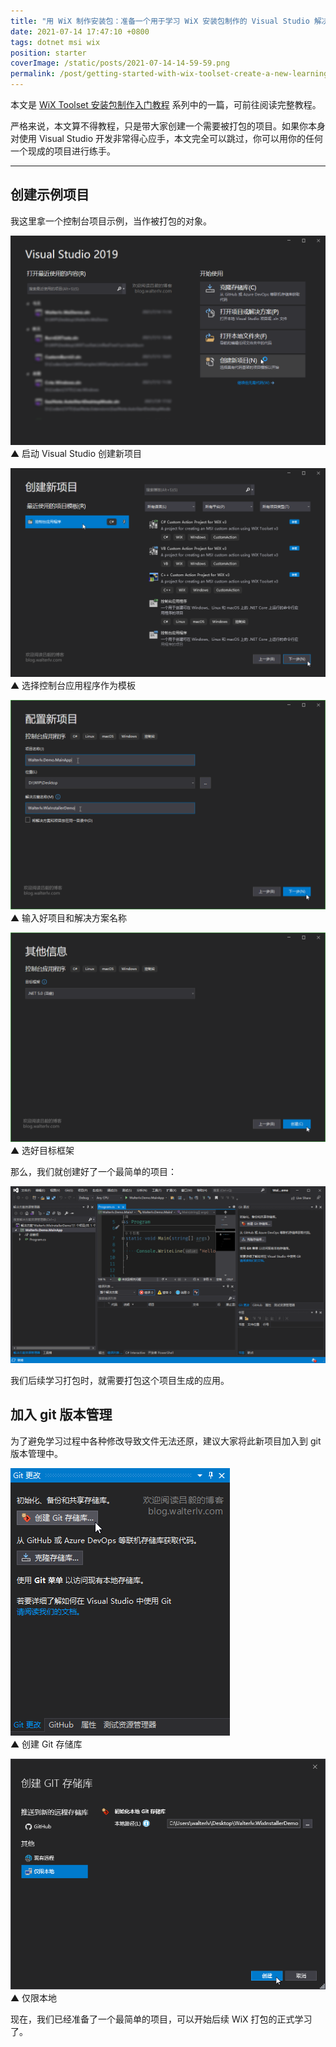 ```yaml
---
title: "用 WiX 制作安装包：准备一个用于学习 WiX 安装包制作的 Visual Studio 解决方案"
date: 2021-07-14 17:47:10 +0800
tags: dotnet msi wix
position: starter
coverImage: /static/posts/2021-07-14-14-59-59.png
permalink: /post/getting-started-with-wix-toolset-create-a-new-learning-vs-solution.html
---
```


本文是 [WiX Toolset 安装包制作入门教程](/post/getting-started-with-wix-toolset) 系列中的一篇，可前往阅读完整教程。

严格来说，本文算不得教程，只是带大家创建一个需要被打包的项目。如果你本身对使用 Visual Studio 开发非常得心应手，本文完全可以跳过，你可以用你的任何一个现成的项目进行练手。

---

<div id="toc"></div>

## 创建示例项目

我这里拿一个控制台项目示例，当作被打包的对象。

![启动 Visual Studio 创建新项目](/static/posts/2021-07-14-14-59-59.png)  
▲ 启动 Visual Studio 创建新项目

![选择控制台应用程序作为模板](/static/posts/2021-07-14-15-08-59.png)  
▲ 选择控制台应用程序作为模板

![输入好项目和解决方案名称](/static/posts/2021-07-14-15-09-51.png)  
▲ 输入好项目和解决方案名称

![选好目标框架](/static/posts/2021-07-14-15-10-53.png)  
▲ 选好目标框架

那么，我们就创建好了一个最简单的项目：

![一个简单的项目](/static/posts/2021-07-14-15-12-10.png)

我们后续学习打包时，就需要打包这个项目生成的应用。

## 加入 git 版本管理

为了避免学习过程中各种修改导致文件无法还原，建议大家将此新项目加入到 git 版本管理中。

![创建 Git 存储库](/static/posts/2021-07-14-15-14-42.png)  
▲ 创建 Git 存储库

![仅限本地](/static/posts/2021-07-14-15-15-18.png)  
▲ 仅限本地

现在，我们已经准备了一个最简单的项目，可以开始后续 WiX 打包的正式学习了。


